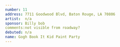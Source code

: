 ```yaml
---
number: 11
address: 7711 Goodwood Blvd, Baton Rouge, LA 70806
artist:  n/a
sponsor: Billy bob
comments:not visible from roadway?
debuted: n/a
name: Gogh Book It Kid Paint Party
---
```

